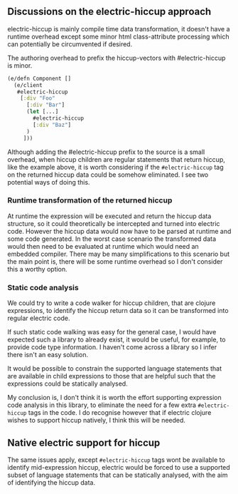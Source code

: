 ## Discussions on the electric-hiccup approach

electric-hiccup is mainly compile time data transformation, it doesn't have a runtime overhead except some minor html class-attribute processing which can potentially be circumvented if desired.

The authoring overhead to prefix the hiccup-vectors with #electric-hiccup is minor.

```clojure
(e/defn Component []
  (e/client
   #electric-hiccup
    [:div "Foo"
      [:div "Bar"]
      (let [...]
        #electric-hiccup
        [:div "Baz"]
      )
     ]))
```

Although adding the #electric-hiccup prefix to the source is a small overhead, when hiccup children are regular statements that return hiccup, like the example above, it is worth considering if the `#electric-hiccup` tag on the returned hiccup data could be somehow eliminated. I see two potential ways of doing this.

### Runtime transformation of the returned hiccup

At runtime the expression will be executed and return the hiccup data structure, so it could theoretically be intercepted and turned into electric code. However the hiccup data would now have to be parsed at runtime and some code generated. In the worst case scenario the transformed data would then need to be evaluated at runtime which would need an embedded compiler. There may be many simplifications to this scenario but the main point is, there will be some runtime overhead so I don't consider this a worthy option.

### Static code analysis

We could try to write a code walker for hiccup children, that are clojure expressions, to identify the hiccup return data so it can be transformed into regular electric code.

If such static code walking was easy for the general case, I would have expected such a library to already exist, it would be useful, for example, to provide code type information. I haven't come across a library so I infer there isn't an easy solution. 

It would be possible to constrain the supported language statements that are available in child expressions to those that are helpful such that the expressions could be statically analysed.

My conclusion is, I don't think it is worth the effort supporting expression code analysis in this library, to eliminate the need for a few extra `#electric-hiccup` tags in the code. I do recognise however that if electric clojure wishes to support hiccup natively, I think this will be needed.

## Native electric support for hiccup

The same issues apply, except `#electric-hiccup` tags wont be available to identify mid-expression hiccup, electric would be forced to use a supported subset of language statements that can be statically analysed, with the aim of identifying the hiccup data.